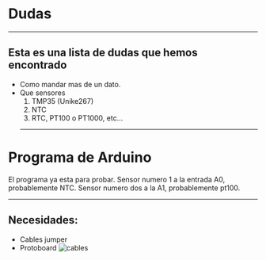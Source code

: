 [img1]:http://www.techmake.com/media/catalog/product/cache/1/image/650x/040ec09b1e35df139433887a97daa66f/c/a/cab-00119_02.jpg
# Dudas
---

## Esta es una lista de dudas que hemos encontrado
- Como mandar mas de un dato.
- Que sensores
  1. TMP35 (Unike267)
  2. NTC
  3. RTC, PT100 o PT1000, etc...
  ---
  
# Programa de Arduino
El programa ya esta para probar. 
Sensor numero 1 a la entrada A0, probablemente NTC. Sensor numero dos a la A1, probablemente pt100.

---
## Necesidades:
+ Cables jumper 
+ Protoboard 
![cables][img1]

